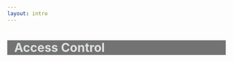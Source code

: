 ```yaml
---
layout: intro
---
```


<div class="ml-20">

# Access Control

</div>

<style>
  .slidev-layout {
    background-image: url('slides/ruphin-slides-open-source-workshop/images/fence.jpg');
    background-size: contain;
    background-repeat: no-repeat;
    background-position: center;
    background-clip: content-box;
  }

  h1 {
    color: #dde1e3 !important;
    background: #737373;
    padding-left: 1rem;
  }
</style>
